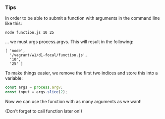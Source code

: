 ### Tips

In order to be able to submit a function with arguments in the command line like this:

```console
node function.js 10 25
````

... we must urgs process.argvs. This will result in the following:

```console
[ 'node',
  '/vagrant/w1/d1-focal/function.js',
  '10',
  '25' ]
```
To make things easier, we remove the first two indices and store this into a variable:

```javascript
const args = process.argv;
const input = args.slice(2);
```

Now we can use the function with as many arguments as we want!

(Don't forget to call function later on!)